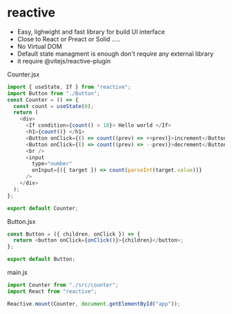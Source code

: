 # reactive
- Easy, lighwight and fast library for build UI interface
- Close to React or Preact or Solid .....
- No Virtual DOM
- Default state managment is enough don't require any external library
- it require @vitejs/reactive-plugin 

Counter.jsx
```js
import { useState, If } from "reactive";
import Button from "./Button";
const Counter = () => {
  const count = useState(0);
  return (
    <div>
      <If condition={count() > 10}> Hello world </If>
      <h1>{count()} </h1>
      <Button onClick={() => count((prev) => ++prev)}>increment</Button>
      <Button onClick={() => count((prev) => --prev)}>decrement</Button>
      <br />
      <input
        type="number"
        onInput={({ target }) => count(parseInt(target.value))}
      />
    </div>
  );
};

export default Counter;
```

Button.jsx
```js
const Button = ({ children, onClick }) => {
  return <button onClick={onClick()}>{children}</button>;
};

export default Button;

```
main.js
```js
import Counter from "./src/counter";
import React from "reactive";

Reactive.mount(Counter, document.getElementById("app"));
```
